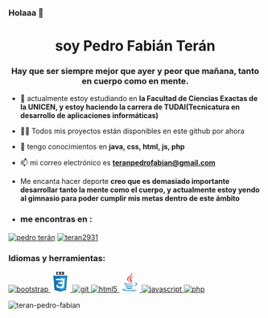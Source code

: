 ### Holaaa 👋
<h1 align="center">soy Pedro Fabián Terán</h1>
<h3 align="center">Hay que ser siempre mejor que ayer y peor que mañana, tanto en cuerpo como en mente.</h3>



- 🌱 actualmente estoy estudiando en **la Facultad de Ciencias Exactas de la UNICEN, y estoy haciendo la carrera de TUDAI(Tecnicatura en desarrollo de aplicaciones informáticas)**
- 👨‍💻 Todos mis proyectos están disponibles en este github por ahora

- 💬 tengo conocimientos en **java, css, html, js, php**

- 📫 mi correo electrónico es **teranpedrofabian@gmail.com**

- Me encanta hacer deporte **creo que es demasiado importante desarrollar tanto la mente como el cuerpo, y actualmente estoy yendo al gimnasio para poder cumplir mis metas dentro de este ámbito**
- <h3 align="left">me encontras en :</h3>
<p align="left">
<a href="https://linkedin.com/in/pedro terán" target="blank"><img align="center" src="https:/ /raw.githubusercontent.com/rahuldkjain/github-profile-readme-generator/master/src/images/icons/Social/linked-in-alt.svg" alt="pedro terán" height="30" width="40 " /></a>
<a href="https://instagram.com/teran2931" target="blank"><img align="center" src="https://raw.githubusercontent.com/rahuldkjain/ github-profile-readme-generator/master/src/images/icons/Social/instagram.svg" alt="teran2931" height="30" width="40" /></a> </p> 

<h3 align ="left">Idiomas y herramientas:</h3>
<p align="left"> <a href="https://getbootstrap.com" target="_blank" rel="noreferrer"> <img src="https://raw.githubusercontent.com/devicons/devicon /master/icons/bootstrap/bootstrap-plain-wordmark.svg" alt="bootstrap" width="40" height="40"/> </a> <a href="https://www.w3schools.com /css/" target="_blank" rel="noreferrer"> <img src="https://raw.githubusercontent.com/devicons/devicon/master/icons/css3/css3-original-wordmark.svg" alt= "css3" width="40" height="40"/> </a> <a href="https://git-scm.com/" target="_blank" rel="noreferrer"> <img src= "https://www.vectorlogo.zone/logos/git-scm/git-scm-icon.svg" alt="git" width="40" height="40"/> </a> <a href= "https://www.w3.org/html/" target="_blank" rel="noreferrer"> <img src="https://raw.githubusercontent.com/devicons/devicon/master/icons/html5/ html5-original-wordmark.svg" alt="html5" width="40" height="40"/> </a> <a href="https://www.java.com" target="_blank" rel ="noreferrer"> <img src="https://raw.githubusercontent.com/devicons/devicon/master/icons/java/java-original.svg" alt="java" width="40" height="40 "/> </a> <a href="https://developer.mozilla.org/en-US/docs/Web/JavaScript" target="_blank" rel="noreferrer"> <img src="https: //raw.githubusercontent.com/devicons/devicon/master/icons/javascript/javascript-original.svg" alt="javascript" width="40" height="40"/> </a> <a href=" https://www.php.net" target="_blank" rel="noreferrer"> <img src="https://raw.githubusercontent.com/devicons/devicon/master/icons/php/php-original. svg" alt="php" width="40" height="40"/> </a> </p>

<p><img align="center" src="https://github-readme-stats. vercel.app/api/top-langs?username=teran-pedro-fabian&show_icons=true&locale=en&layout=compact" alt="teran-pedro-fabian" /></p>
